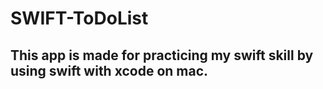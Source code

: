 # SWIFT-ToDoList
## This app is made for practicing my swift skill by using swift with xcode on mac.
